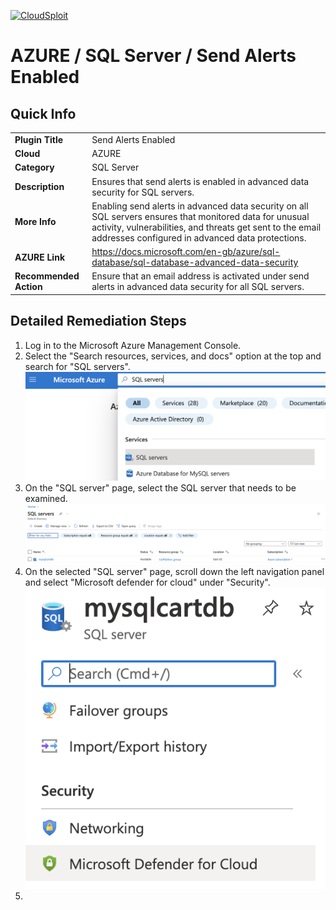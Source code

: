 [![CloudSploit](https://cloudsploit.com/img/logo-new-big-text-100.png "CloudSploit")](https://cloudsploit.com)

# AZURE / SQL Server / Send Alerts Enabled

## Quick Info

| | |
|-|-|
| **Plugin Title** | Send Alerts Enabled |
| **Cloud** | AZURE |
| **Category** | SQL Server |
| **Description** | Ensures that send alerts is enabled in advanced data security for SQL servers. |
| **More Info** | Enabling send alerts in advanced data security on all SQL servers ensures that monitored data for unusual activity, vulnerabilities, and threats get sent to the email addresses configured in advanced data protections. |
| **AZURE Link** | https://docs.microsoft.com/en-gb/azure/sql-database/sql-database-advanced-data-security |
| **Recommended Action** | Ensure that an email address is activated under send alerts in advanced data security for all SQL servers. |

## Detailed Remediation Steps
1. Log in to the Microsoft Azure Management Console.
2. Select the "Search resources, services, and docs" option at the top and search for "SQL servers". </br> <img src="/resources/azure/sqlserver/advanced-data-security-enabled/step2.png"/>
3. On the "SQL server" page, select the SQL server that needs to be examined. </br> <img src="/resources/azure/sqlserver/advanced-data-security-enabled/step3.png"/>
4. On the selected "SQL server" page, scroll down the left navigation panel and select "Microsoft defender for cloud" under "Security".</br> <img src="/resources/azure/sqlserver/advanced-data-security-enabled/step4.png"/>
5. 






